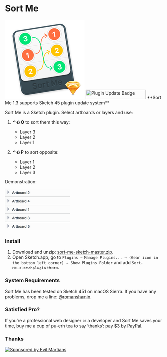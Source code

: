# Sort Me

<img width="256" height="256" src="images/sort-me-icon@2x.png" title="Sort Me Icon">

<img width="192" height="30" src="https://osom.coffee/files/002/419/551/2419551/original/plugin-updates_2x.png" title="Plugin Update Badge">
**Sort Me 1.3 supports Sketch 45 plugin update system**

Sort Me is a Sketch plugin. Select artboards or layers and use:

1. **⌃⇧O** to sort them this way:
	* Layer 3
	* Layer 2
	* Layer 1

2. **⌃⇧P** to sort opposite:
	* Layer 1
	* Layer 2
	* Layer 3

Demonstration:

<img width="208" height="132" src="images/sort-me-demo@2x.gif" title="Demonstration">

### Install

1. Download and unzip: [sort-me-sketch-master.zip].
2. Open Sketch.app, go to `Plugins → Manage Plugins... → (Gear icon in the bottom left corner) → Show Plugins Folder` and add `Sort-Me.sketchplugin` there.

[sort-me-sketch-master.zip]: https://github.com/romashamin/sort-me-sketch/archive/master.zip

### System Requirements

Sort Me has been tested on Sketch 45.1 on macOS Sierra. If you have any problems, drop me a line: [@romanshamin].

[@romanshamin]: https://twitter.com/romanshamin

### Satisfied Pro?

If you’re a professional web designer or a developer and Sort Me saves your time, buy me a cup of pu-erh tea to say ‘thanks’: [pay $3 by PayPal].

[pay $3 by PayPal]: https://www.paypal.me/romanshamin/3

### Thanks

<a href="https://evilmartians.com/?utm_source=sort-me">
<img src="https://evilmartians.com/badges/sponsored-by-evil-martians.svg" alt="Sponsored by Evil Martians" width="236" height="54"></a>
